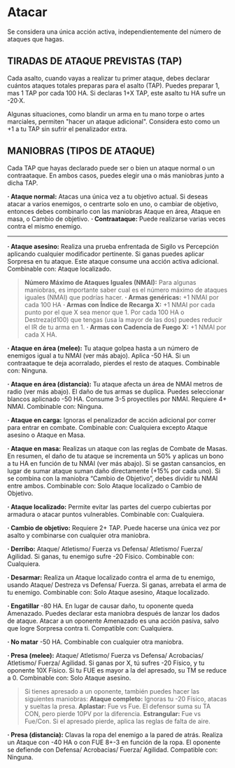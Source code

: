 # Atacar

Se considera una única acción activa, independientemente del número de ataques que hagas.

## TIRADAS DE ATAQUE PREVISTAS (TAP)
Cada asalto, cuando vayas a realizar tu primer ataque, debes declarar cuántos ataques totales preparas para el asalto (TAP).
Puedes preparar 1, mas 1 TAP por cada 100 HA. Si declaras 1+X TAP, este asalto tu HA sufre un -20·X.

Algunas situaciones, como blandir un arma en tu mano torpe o artes marciales, permiten "hacer un ataque adicional". Considera esto como un +1 a tu TAP sin sufrir el penalizador extra.
 
## MANIOBRAS (TIPOS DE ATAQUE)
Cada TAP que hayas declarado puede ser o bien un ataque normal o un contraataque. En ambos casos, puedes elegir una o más maniobras junto a dicha TAP.

**· Ataque normal:** Atacas una única vez a tu objetivo actual. Si deseas atacar a varios enemigos, o centrarte solo en uno, o cambiar de objetivo, entonces debes combinarlo con las maniobras Ataque en área, Ataque en masa, o Cambio de objetivo.
**· Contraataque:** Puede realizarse varias veces contra el mismo enemigo.

___________________________________________________________

**· Ataque asesino:** Realiza una prueba enfrentada de Sigilo vs Percepción aplicando cualquier modificador pertinente. Si ganas puedes aplicar Sorpresa en tu ataque. Este ataque consume una acción activa adicional.
Combinable con: Ataque localizado.

> **Número Máximo de Ataques Iguales (NMAI):**
> Para algunas maniobras, es importante saber cual es el número máximo de ataques  iguales (NMAI) que podrías hacer.
> **· Armas genéricas:** +1 NMAI por cada 100 HA
> **· Armas con Índice de Recarga X:** +1 NMAI por cada punto por el que X sea  menor que 1.
> Por cada 100 HA o Destreza(d100) que tengas (usa la mayor de las dos) puedes  reducir el IR de tu arma en 1.
> **· Armas con Cadencia de Fuego X:**
> +1 NMAI por cada X HA.

**· Ataque en área (melee):** Tu ataque golpea hasta a un número de enemigos igual a tu NMAI (ver más abajo). Aplica -50 HA. Si un contraataque te deja acorralado, pierdes el resto de ataques.
Combinable con: Ninguna.

**· Ataque en área (distancia):** Tu ataque afecta un área de NMAI metros de radio (ver más abajo). El daño de tus armas se duplica. Puedes seleccionar blancos aplicnado -50 HA. Consume 3-5 proyectiles por NMAI. Requiere 4+ NMAI.
Combinable con: Ninguna.

**· Ataque en carga:** Ignoras el penalizador de acción adicional por correr para entrar en combate.
Combinable con: Cualquiera excepto Ataque asesino o Ataque en Masa.

**· Ataque en masa:** Realizas un ataque con las reglas de Combate de Masas. En resumen, el daño de tu ataque se incrementa un 50% y aplicas un bono a tu HA en función de tu NMAI (ver más abajo). 
Si se gastan cansancios, en lugar de sumar ataque suman daño directamente (+15% por cada uno).
Si se combina con la maniobra “Cambio de Objetivo”, debes dividir tu NMAI entre ambos.
Combinable con: Solo Ataque localizado o Cambio de Objetivo.

**· Ataque localizado:** Permite evitar las partes del cuerpo cubiertas por armadura o atacar puntos vulnerables.
Combinable con: Cualquiera.

**· Cambio de objetivo:** Requiere 2+ TAP. Puede hacerse una única vez por asalto y combinarse con cualquier otra maniobra.

**· Derribo:** Ataque/ Atletismo/ Fuerza vs Defensa/ Atletismo/ Fuerza/ Agilidad. Si ganas, tu enemigo sufre -20 Físico.
Combinable con: Cualquiera.

**· Desarmar:** Realiza un Ataque localizado contra el arma de tu enemigo, usando Ataque/ Destreza vs Defensa/ Fuerza. Si ganas, arrebata el arma de tu enemigo. 
Combinable con: Solo Ataque asesino, Ataque localizado.

**· Engatillar** -80 HA. En lugar de causar daño, tu oponente queda Amenazado. Puedes declarar esta maniobra después de lanzar los dados de ataque. Atacar a un oponente Amenazado es una acción pasiva, salvo que logre Sorpresa contra ti.
Compatible con: Cualquiera.

**· No matar** -50 HA. Combinable con cualquier otra maniobra.

**· Presa (melee):** Ataque/ Atletismo/ Fuerza vs Defensa/ Acrobacias/ Atletismo/ Fuerza/ Agilidad. Si ganas por X, tú sufres -20 Físico, y tu oponente 10X Físico. Si tu FUE es mayor a la del apresado, su TM se reduce a 0.
Combinable con: Solo Ataque asesino.

> Si tienes apresado a un oponente, también puedes hacer las siguientes maniobras:
> **Ataque completo:** Ignoras tu -20 Físico, atacas y sueltas la presa.
> **Aplastar:** Fue vs Fue. El defensor suma su TA CON, pero pierde 10PV por la diferencia.
> **Estrangular:** Fue vs Fue/Con. Si el apresado pierde, aplica las reglas de falta de aire.

**· Presa (distancia):** Clavas la ropa del enemigo a la pared de atrás. Realiza un Ataque con -40 HA o con FUE 8+-3 en función de la ropa. El oponente se defiende con Defensa/ Acrobacias/ Fuerza/ Agilidad.
Compatible con: Ninguna.



